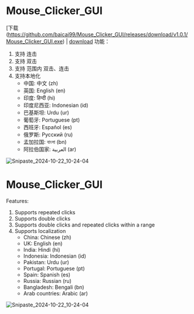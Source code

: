 # Mouse_Clicker_GUI
[下载(https://github.com/baicai99/Mouse_Clicker_GUI/releases/download/v1.0.1/Mouse_Clicker_GUI.exe) | [download](https://github.com/baicai99/Mouse_Clicker_GUI/releases/download/v1.0.1/Mouse_Clicker_GUI.exe)
功能：
1. 支持 连击
2. 支持 双击
3. 支持 范围内 双击、连击
1. 支持本地化
    - 中国: 中文 (zh)  
    - 英国: English (en)  
    - 印度: हिन्दी (hi)  
    - 印度尼西亚: Indonesian (id)  
    - 巴基斯坦: Urdu (ur)  
    - 葡萄牙: Portuguese (pt)  
    - 西班牙: Español (es)  
    - 俄罗斯: Русский (ru)  
    - 孟加拉国: বাংলা (bn)  
    - 阿拉伯国家: العربية (ar)  

![Snipaste_2024-10-22_10-24-04](https://github.com/user-attachments/assets/3ddbb1dc-bf95-4aef-a89e-b0cbf43382b0)


# Mouse_Clicker_GUI
Features:
1. Supports repeated clicks
2. Supports double clicks
3. Supports double clicks and repeated clicks within a range
4. Supports localization
    - China: Chinese (zh)  
    - UK: English (en)  
    - India: Hindi (hi)  
    - Indonesia: Indonesian (id)  
    - Pakistan: Urdu (ur)  
    - Portugal: Portuguese (pt)  
    - Spain: Spanish (es)  
    - Russia: Russian (ru)  
    - Bangladesh: Bengali (bn)  
    - Arab countries: Arabic (ar)  

![Snipaste_2024-10-22_10-24-04](https://github.com/user-attachments/assets/3ddbb1dc-bf95-4aef-a89e-b0cbf43382b0)

